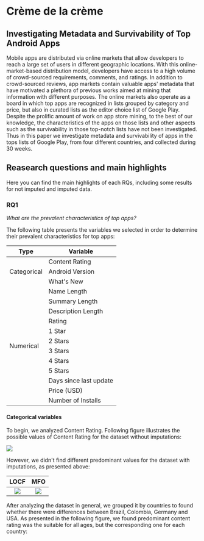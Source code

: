 # Crème de la crème
## Investigating Metadata and Survivability of Top Android Apps 

Mobile apps are distributed via online markets that allow developers to reach a large set of users in different geographic locations. With this online-market-based distribution model, developers have access to a high volume  of crowd-sourced requirements, comments, and ratings. In addition to crowd-sourced reviews, app markets contain valuable apps' metadata that have motivated a plethora of previous works  aimed at mining that information with different purposes. The online markets also operate as a board in which top apps are recognized in lists grouped by category and price, but also in curated lists as the editor choice list of Google Play. Despite the prolific amount of work on app store mining, to the best of our knowledge, the characteristics of the apps on those lists and other aspects such as the survivability in those top-notch lists have not been investigated. Thus in this paper we investigate metadata and survivability of apps in the tops lists of Google Play, from four different countries, and collected during 30 weeks. 


## Reasearch questions and main highlights 
Here you can find the main highlights of each RQs, including some results for not imputed and imputed data.

### RQ1  
_What are the prevalent characteristics of top apps?_

The following table presents the variables we selected in order to determine their prevalent characteristics for top apps:   
  <table>
  <thead>
    <th>Type</th>
    <th>Variable</th>
  </thead>
  <tbody>
    <tr><td rowspan="3">Categorical</td><td>Content Rating</td></tr>
    <tr><td>Android Version</td></tr>
    <tr><td>What's New</td></tr>
    <tr><td rowspan="12">Numerical</td><td>Name Length</td></tr>
    <tr><td>Summary Length</td></tr>
    <tr><td>Description Length</td></tr>
    <tr><td>Rating</td></tr>
    <tr><td>1 Star</td></tr>
    <tr><td>2 Stars</td></tr>
    <tr><td>3 Stars</td></tr>
    <tr><td>4 Stars</td></tr>
    <tr><td>5 Stars</td></tr>
    <tr><td>Days since last update</td></tr>
    <tr><td>Price (USD)</td></tr>
    <td>Number of Installs</td></tr>
  </tbody>
</table>

#### Categorical variables

To begin, we analyzed Content Rating. Following figure illustrates the possible values of Content Rating for the dataset without imputations:

![](/images/content_rating.png)  

However, we didn't find different predominant values for the dataset with imputations, as presented above:

 LOCF  | MFO 
:-------------------------:|:-------------------------:
![](/images/content_rating_locf.png) |![](/images/content_rating_mfo.png)

After analyzing the dataset in general, we grouped it by countries to found whether there were differences between Brazil, Colombia, Germany and USA. As presented in the following figure, we found predominant content rating was the suitable for all ages, but the corresponding one for each country:

<script src="https://cdn.plot.ly/plotly-latest.min.js"></script>
<div id="dd797a7f-4647-44d8-bf1d-60544ffbb04a" class="plotly-graph-div" style="height:100%; width:100%;"></div>
<script type="text/javascript">
  window.PLOTLYENV=window.PLOTLYENV || {};
  if (document.getElementById("dd797a7f-4647-44d8-bf1d-60544ffbb04a")) {
  Plotly.newPlot(
  'dd797a7f-4647-44d8-bf1d-60544ffbb04a',
  [{"name": "br", "orientation": "h", "type": "bar", "x": [133118, 7079, 6333, 1516, 513, 126, 51], "y": ["All ages", "Rated 14+", "Rated 12+", "Rated 10+", "Rated 16+", "Rated 18+", "Unrated"]}, {"name": "co", "orientation": "h", "type": "bar", "x": [160332, 12807, 6672, 3018, 64, 34], "y": ["Everyone", "Teen", "Mature 17+", "Everyone 10+", "Unrated", "Adults only 18+"]}, {"name": "de", "orientation": "h", "type": "bar", "x": [146774, 8371, 5042, 3918, 1936, 51], "y": ["USK: All ages", "USK: Ages 12+", "USK: Ages 18+", "USK: Ages 6+", "USK: Ages 16+", "Unrated"]}, {"name": "us", "orientation": "h", "type": "bar", "x": [149275, 14338, 6508, 3007, 88, 70], "y": ["Everyone", "Teen", "Mature 17+", "Everyone 10+", "Adults only 18+", "Unrated"]}],
                        {"template": {"data": {"bar": [{"error_x": {"color": "#2a3f5f"}, "error_y": {"color": "#2a3f5f"}, "marker": {"line": {"color": "#E5ECF6", "width": 0.5}}, "type": "bar"}], "barpolar": [{"marker": {"line": {"color": "#E5ECF6", "width": 0.5}}, "type": "barpolar"}], "carpet": [{"aaxis": {"endlinecolor": "#2a3f5f", "gridcolor": "white", "linecolor": "white", "minorgridcolor": "white", "startlinecolor": "#2a3f5f"}, "baxis": {"endlinecolor": "#2a3f5f", "gridcolor": "white", "linecolor": "white", "minorgridcolor": "white", "startlinecolor": "#2a3f5f"}, "type": "carpet"}], "choropleth": [{"colorbar": {"outlinewidth": 0, "ticks": ""}, "type": "choropleth"}], "contour": [{"colorbar": {"outlinewidth": 0, "ticks": ""}, "colorscale": [[0.0, "#0d0887"], [0.1111111111111111, "#46039f"], [0.2222222222222222, "#7201a8"], [0.3333333333333333, "#9c179e"], [0.4444444444444444, "#bd3786"], [0.5555555555555556, "#d8576b"], [0.6666666666666666, "#ed7953"], [0.7777777777777778, "#fb9f3a"], [0.8888888888888888, "#fdca26"], [1.0, "#f0f921"]], "type": "contour"}], "contourcarpet": [{"colorbar": {"outlinewidth": 0, "ticks": ""}, "type": "contourcarpet"}], "heatmap": [{"colorbar": {"outlinewidth": 0, "ticks": ""}, "colorscale": [[0.0, "#0d0887"], [0.1111111111111111, "#46039f"], [0.2222222222222222, "#7201a8"], [0.3333333333333333, "#9c179e"], [0.4444444444444444, "#bd3786"], [0.5555555555555556, "#d8576b"], [0.6666666666666666, "#ed7953"], [0.7777777777777778, "#fb9f3a"], [0.8888888888888888, "#fdca26"], [1.0, "#f0f921"]], "type": "heatmap"}], "heatmapgl": [{"colorbar": {"outlinewidth": 0, "ticks": ""}, "colorscale": [[0.0, "#0d0887"], [0.1111111111111111, "#46039f"], [0.2222222222222222, "#7201a8"], [0.3333333333333333, "#9c179e"], [0.4444444444444444, "#bd3786"], [0.5555555555555556, "#d8576b"], [0.6666666666666666, "#ed7953"], [0.7777777777777778, "#fb9f3a"], [0.8888888888888888, "#fdca26"], [1.0, "#f0f921"]], "type": "heatmapgl"}], "histogram": [{"marker": {"colorbar": {"outlinewidth": 0, "ticks": ""}}, "type": "histogram"}], "histogram2d": [{"colorbar": {"outlinewidth": 0, "ticks": ""}, "colorscale": [[0.0, "#0d0887"], [0.1111111111111111, "#46039f"], [0.2222222222222222, "#7201a8"], [0.3333333333333333, "#9c179e"], [0.4444444444444444, "#bd3786"], [0.5555555555555556, "#d8576b"], [0.6666666666666666, "#ed7953"], [0.7777777777777778, "#fb9f3a"], [0.8888888888888888, "#fdca26"], [1.0, "#f0f921"]], "type": "histogram2d"}], "histogram2dcontour": [{"colorbar": {"outlinewidth": 0, "ticks": ""}, "colorscale": [[0.0, "#0d0887"], [0.1111111111111111, "#46039f"], [0.2222222222222222, "#7201a8"], [0.3333333333333333, "#9c179e"], [0.4444444444444444, "#bd3786"], [0.5555555555555556, "#d8576b"], [0.6666666666666666, "#ed7953"], [0.7777777777777778, "#fb9f3a"], [0.8888888888888888, "#fdca26"], [1.0, "#f0f921"]], "type": "histogram2dcontour"}], "mesh3d": [{"colorbar": {"outlinewidth": 0, "ticks": ""}, "type": "mesh3d"}], "parcoords": [{"line": {"colorbar": {"outlinewidth": 0, "ticks": ""}}, "type": "parcoords"}], "pie": [{"automargin": true, "type": "pie"}], "scatter": [{"marker": {"colorbar": {"outlinewidth": 0, "ticks": ""}}, "type": "scatter"}], "scatter3d": [{"line": {"colorbar": {"outlinewidth": 0, "ticks": ""}}, "marker": {"colorbar": {"outlinewidth": 0, "ticks": ""}}, "type": "scatter3d"}], "scattercarpet": [{"marker": {"colorbar": {"outlinewidth": 0, "ticks": ""}}, "type": "scattercarpet"}], "scattergeo": [{"marker": {"colorbar": {"outlinewidth": 0, "ticks": ""}}, "type": "scattergeo"}], "scattergl": [{"marker": {"colorbar": {"outlinewidth": 0, "ticks": ""}}, "type": "scattergl"}], "scattermapbox": [{"marker": {"colorbar": {"outlinewidth": 0, "ticks": ""}}, "type": "scattermapbox"}], "scatterpolar": [{"marker": {"colorbar": {"outlinewidth": 0, "ticks": ""}}, "type": "scatterpolar"}], "scatterpolargl": [{"marker": {"colorbar": {"outlinewidth": 0, "ticks": ""}}, "type": "scatterpolargl"}], "scatterternary": [{"marker": {"colorbar": {"outlinewidth": 0, "ticks": ""}}, "type": "scatterternary"}], "surface": [{"colorbar": {"outlinewidth": 0, "ticks": ""}, "colorscale": [[0.0, "#0d0887"], [0.1111111111111111, "#46039f"], [0.2222222222222222, "#7201a8"], [0.3333333333333333, "#9c179e"], [0.4444444444444444, "#bd3786"], [0.5555555555555556, "#d8576b"], [0.6666666666666666, "#ed7953"], [0.7777777777777778, "#fb9f3a"], [0.8888888888888888, "#fdca26"], [1.0, "#f0f921"]], "type": "surface"}], "table": [{"cells": {"fill": {"color": "#EBF0F8"}, "line": {"color": "white"}}, "header": {"fill": {"color": "#C8D4E3"}, "line": {"color": "white"}}, "type": "table"}]}, "layout": {"annotationdefaults": {"arrowcolor": "#2a3f5f", "arrowhead": 0, "arrowwidth": 1}, "coloraxis": {"colorbar": {"outlinewidth": 0, "ticks": ""}}, "colorscale": {"diverging": [[0, "#8e0152"], [0.1, "#c51b7d"], [0.2, "#de77ae"], [0.3, "#f1b6da"], [0.4, "#fde0ef"], [0.5, "#f7f7f7"], [0.6, "#e6f5d0"], [0.7, "#b8e186"], [0.8, "#7fbc41"], [0.9, "#4d9221"], [1, "#276419"]], "sequential": [[0.0, "#0d0887"], [0.1111111111111111, "#46039f"], [0.2222222222222222, "#7201a8"], [0.3333333333333333, "#9c179e"], [0.4444444444444444, "#bd3786"], [0.5555555555555556, "#d8576b"], [0.6666666666666666, "#ed7953"], [0.7777777777777778, "#fb9f3a"], [0.8888888888888888, "#fdca26"], [1.0, "#f0f921"]], "sequentialminus": [[0.0, "#0d0887"], [0.1111111111111111, "#46039f"], [0.2222222222222222, "#7201a8"], [0.3333333333333333, "#9c179e"], [0.4444444444444444, "#bd3786"], [0.5555555555555556, "#d8576b"], [0.6666666666666666, "#ed7953"], [0.7777777777777778, "#fb9f3a"], [0.8888888888888888, "#fdca26"], [1.0, "#f0f921"]]}, "colorway": ["#636efa", "#EF553B", "#00cc96", "#ab63fa", "#FFA15A", "#19d3f3", "#FF6692", "#B6E880", "#FF97FF", "#FECB52"], "font": {"color": "#2a3f5f"}, "geo": {"bgcolor": "white", "lakecolor": "white", "landcolor": "#E5ECF6", "showlakes": true, "showland": true, "subunitcolor": "white"}, "hoverlabel": {"align": "left"}, "hovermode": "closest", "mapbox": {"style": "light"}, "paper_bgcolor": "white", "plot_bgcolor": "#E5ECF6", "polar": {"angularaxis": {"gridcolor": "white", "linecolor": "white", "ticks": ""}, "bgcolor": "#E5ECF6", "radialaxis": {"gridcolor": "white", "linecolor": "white", "ticks": ""}}, "scene": {"xaxis": {"backgroundcolor": "#E5ECF6", "gridcolor": "white", "gridwidth": 2, "linecolor": "white", "showbackground": true, "ticks": "", "zerolinecolor": "white"}, "yaxis": {"backgroundcolor": "#E5ECF6", "gridcolor": "white", "gridwidth": 2, "linecolor": "white", "showbackground": true, "ticks": "", "zerolinecolor": "white"}, "zaxis": {"backgroundcolor": "#E5ECF6", "gridcolor": "white", "gridwidth": 2, "linecolor": "white", "showbackground": true, "ticks": "", "zerolinecolor": "white"}}, "shapedefaults": {"line": {"color": "#2a3f5f"}}, "ternary": {"aaxis": {"gridcolor": "white", "linecolor": "white", "ticks": ""}, "baxis": {"gridcolor": "white", "linecolor": "white", "ticks": ""}, "bgcolor": "#E5ECF6", "caxis": {"gridcolor": "white", "linecolor": "white", "ticks": ""}}, "title": {"x": 0.05}, "xaxis": {"automargin": true, "gridcolor": "white", "linecolor": "white", "ticks": "", "title": {"standoff": 15}, "zerolinecolor": "white", "zerolinewidth": 2}, "yaxis": {"automargin": true, "gridcolor": "white", "linecolor": "white", "ticks": "", "title": {"standoff": 15}, "zerolinecolor": "white", "zerolinewidth": 2}}}, "title": {"text": "Content Rating"}, "updatemenus": [{"buttons": [{"args": [{"visible": [true, true, true, true]}], "label": "All", "method": "update"}, {"args": [{"visible": [true, false, false, false]}], "label": "br", "method": "update"}, {"args": [{"visible": [false, true, false, false]}], "label": "co", "method": "update"}, {"args": [{"visible": [false, false, true, false]}], "label": "de", "method": "update"}, {"args": [{"visible": [false, false, false, true]}], "label": "us", "method": "update"}], "direction": "down", "pad": {"r": 10, "t": 10}, "showactive": true, "x": 0.1, "xanchor": "left", "y": 1.1, "yanchor": "top"}]},
                        {"responsive": true}
                    )
                };                
</script>

Content Rating, grouped by country, possible values for dataset with MFO imputation can be found here: [Content Rating MFO](https://htmlpreview.github.io/?https://github.com/cremedelacremetop/cremedelacreme/blob/gh-pages/htmls/MFO_content_rating_country.html)

Content Rating, grouped by country, possible values for dataset with LOCF imputation can be found here: [Content Rating LOCF](https://htmlpreview.github.io/?https://github.com/cremedelacremetop/cremedelacreme/blob/gh-pages/htmls/LOCF_content_rating_country.html)

Similarly, when analyzing by tops, we analyzed if Top free, Top selling and the Editor choice had differences:

<script src="https://cdn.plot.ly/plotly-latest.min.js"></script>
<div id="51b537f9-a62a-4aa3-9494-c23348ac90b1" class="plotly-graph-div" style="height:100%; width:100%;"></div>
<script type="text/javascript">
           window.PLOTLYENV=window.PLOTLYENV || {};
           if (document.getElementById("51b537f9-a62a-4aa3-9494-c23348ac90b1")) {
           Plotly.newPlot(
           '51b537f9-a62a-4aa3-9494-c23348ac90b1',
           [{"name": "editorChoice", "orientation": "h", "type": "bar", "x": [2153, 1099, 1047, 328, 152, 118, 90, 58, 29, 26], "y": ["Everyone", "All ages", "USK: All ages", "Teen", "USK: Ages 12+", "Rated 12+", "USK: Ages 16+", "Rated 14+", "Rated 16+", "Everyone 10+"]}, {"name": "topFree", "orientation": "h", "type": "bar", "x": [164394, 84768, 83459, 19080, 10067, 6370, 6056, 5180, 4312, 3644, 3009, 1536, 925, 341, 127, 116, 40], "y": ["Everyone", "All ages", "USK: All ages", "Teen", "Mature 17+", "USK: Ages 12+", "Rated 14+", "Rated 12+", "USK: Ages 18+", "Everyone 10+", "USK: Ages 6+", "USK: Ages 16+", "Rated 10+", "Rated 16+", "Unrated", "Adults only 18+", "Rated 18+"]}, {"name": "topSelling", "orientation": "h", "type": "bar", "x": [143060, 62268, 47251, 7737, 3113, 2355, 1849, 1035, 965, 909, 730, 591, 310, 143, 109, 86, 6], "y": ["Everyone", "USK: All ages", "All ages", "Teen", "Mature 17+", "Everyone 10+", "USK: Ages 12+", "Rated 12+", "Rated 14+", "USK: Ages 6+", "USK: Ages 18+", "Rated 10+", "USK: Ages 16+", "Rated 16+", "Unrated", "Rated 18+", "Adults only 18+"]}],
                        {"template": {"data": {"bar": [{"error_x": {"color": "#2a3f5f"}, "error_y": {"color": "#2a3f5f"}, "marker": {"line": {"color": "#E5ECF6", "width": 0.5}}, "type": "bar"}], "barpolar": [{"marker": {"line": {"color": "#E5ECF6", "width": 0.5}}, "type": "barpolar"}], "carpet": [{"aaxis": {"endlinecolor": "#2a3f5f", "gridcolor": "white", "linecolor": "white", "minorgridcolor": "white", "startlinecolor": "#2a3f5f"}, "baxis": {"endlinecolor": "#2a3f5f", "gridcolor": "white", "linecolor": "white", "minorgridcolor": "white", "startlinecolor": "#2a3f5f"}, "type": "carpet"}], "choropleth": [{"colorbar": {"outlinewidth": 0, "ticks": ""}, "type": "choropleth"}], "contour": [{"colorbar": {"outlinewidth": 0, "ticks": ""}, "colorscale": [[0.0, "#0d0887"], [0.1111111111111111, "#46039f"], [0.2222222222222222, "#7201a8"], [0.3333333333333333, "#9c179e"], [0.4444444444444444, "#bd3786"], [0.5555555555555556, "#d8576b"], [0.6666666666666666, "#ed7953"], [0.7777777777777778, "#fb9f3a"], [0.8888888888888888, "#fdca26"], [1.0, "#f0f921"]], "type": "contour"}], "contourcarpet": [{"colorbar": {"outlinewidth": 0, "ticks": ""}, "type": "contourcarpet"}], "heatmap": [{"colorbar": {"outlinewidth": 0, "ticks": ""}, "colorscale": [[0.0, "#0d0887"], [0.1111111111111111, "#46039f"], [0.2222222222222222, "#7201a8"], [0.3333333333333333, "#9c179e"], [0.4444444444444444, "#bd3786"], [0.5555555555555556, "#d8576b"], [0.6666666666666666, "#ed7953"], [0.7777777777777778, "#fb9f3a"], [0.8888888888888888, "#fdca26"], [1.0, "#f0f921"]], "type": "heatmap"}], "heatmapgl": [{"colorbar": {"outlinewidth": 0, "ticks": ""}, "colorscale": [[0.0, "#0d0887"], [0.1111111111111111, "#46039f"], [0.2222222222222222, "#7201a8"], [0.3333333333333333, "#9c179e"], [0.4444444444444444, "#bd3786"], [0.5555555555555556, "#d8576b"], [0.6666666666666666, "#ed7953"], [0.7777777777777778, "#fb9f3a"], [0.8888888888888888, "#fdca26"], [1.0, "#f0f921"]], "type": "heatmapgl"}], "histogram": [{"marker": {"colorbar": {"outlinewidth": 0, "ticks": ""}}, "type": "histogram"}], "histogram2d": [{"colorbar": {"outlinewidth": 0, "ticks": ""}, "colorscale": [[0.0, "#0d0887"], [0.1111111111111111, "#46039f"], [0.2222222222222222, "#7201a8"], [0.3333333333333333, "#9c179e"], [0.4444444444444444, "#bd3786"], [0.5555555555555556, "#d8576b"], [0.6666666666666666, "#ed7953"], [0.7777777777777778, "#fb9f3a"], [0.8888888888888888, "#fdca26"], [1.0, "#f0f921"]], "type": "histogram2d"}], "histogram2dcontour": [{"colorbar": {"outlinewidth": 0, "ticks": ""}, "colorscale": [[0.0, "#0d0887"], [0.1111111111111111, "#46039f"], [0.2222222222222222, "#7201a8"], [0.3333333333333333, "#9c179e"], [0.4444444444444444, "#bd3786"], [0.5555555555555556, "#d8576b"], [0.6666666666666666, "#ed7953"], [0.7777777777777778, "#fb9f3a"], [0.8888888888888888, "#fdca26"], [1.0, "#f0f921"]], "type": "histogram2dcontour"}], "mesh3d": [{"colorbar": {"outlinewidth": 0, "ticks": ""}, "type": "mesh3d"}], "parcoords": [{"line": {"colorbar": {"outlinewidth": 0, "ticks": ""}}, "type": "parcoords"}], "pie": [{"automargin": true, "type": "pie"}], "scatter": [{"marker": {"colorbar": {"outlinewidth": 0, "ticks": ""}}, "type": "scatter"}], "scatter3d": [{"line": {"colorbar": {"outlinewidth": 0, "ticks": ""}}, "marker": {"colorbar": {"outlinewidth": 0, "ticks": ""}}, "type": "scatter3d"}], "scattercarpet": [{"marker": {"colorbar": {"outlinewidth": 0, "ticks": ""}}, "type": "scattercarpet"}], "scattergeo": [{"marker": {"colorbar": {"outlinewidth": 0, "ticks": ""}}, "type": "scattergeo"}], "scattergl": [{"marker": {"colorbar": {"outlinewidth": 0, "ticks": ""}}, "type": "scattergl"}], "scattermapbox": [{"marker": {"colorbar": {"outlinewidth": 0, "ticks": ""}}, "type": "scattermapbox"}], "scatterpolar": [{"marker": {"colorbar": {"outlinewidth": 0, "ticks": ""}}, "type": "scatterpolar"}], "scatterpolargl": [{"marker": {"colorbar": {"outlinewidth": 0, "ticks": ""}}, "type": "scatterpolargl"}], "scatterternary": [{"marker": {"colorbar": {"outlinewidth": 0, "ticks": ""}}, "type": "scatterternary"}], "surface": [{"colorbar": {"outlinewidth": 0, "ticks": ""}, "colorscale": [[0.0, "#0d0887"], [0.1111111111111111, "#46039f"], [0.2222222222222222, "#7201a8"], [0.3333333333333333, "#9c179e"], [0.4444444444444444, "#bd3786"], [0.5555555555555556, "#d8576b"], [0.6666666666666666, "#ed7953"], [0.7777777777777778, "#fb9f3a"], [0.8888888888888888, "#fdca26"], [1.0, "#f0f921"]], "type": "surface"}], "table": [{"cells": {"fill": {"color": "#EBF0F8"}, "line": {"color": "white"}}, "header": {"fill": {"color": "#C8D4E3"}, "line": {"color": "white"}}, "type": "table"}]}, "layout": {"annotationdefaults": {"arrowcolor": "#2a3f5f", "arrowhead": 0, "arrowwidth": 1}, "coloraxis": {"colorbar": {"outlinewidth": 0, "ticks": ""}}, "colorscale": {"diverging": [[0, "#8e0152"], [0.1, "#c51b7d"], [0.2, "#de77ae"], [0.3, "#f1b6da"], [0.4, "#fde0ef"], [0.5, "#f7f7f7"], [0.6, "#e6f5d0"], [0.7, "#b8e186"], [0.8, "#7fbc41"], [0.9, "#4d9221"], [1, "#276419"]], "sequential": [[0.0, "#0d0887"], [0.1111111111111111, "#46039f"], [0.2222222222222222, "#7201a8"], [0.3333333333333333, "#9c179e"], [0.4444444444444444, "#bd3786"], [0.5555555555555556, "#d8576b"], [0.6666666666666666, "#ed7953"], [0.7777777777777778, "#fb9f3a"], [0.8888888888888888, "#fdca26"], [1.0, "#f0f921"]], "sequentialminus": [[0.0, "#0d0887"], [0.1111111111111111, "#46039f"], [0.2222222222222222, "#7201a8"], [0.3333333333333333, "#9c179e"], [0.4444444444444444, "#bd3786"], [0.5555555555555556, "#d8576b"], [0.6666666666666666, "#ed7953"], [0.7777777777777778, "#fb9f3a"], [0.8888888888888888, "#fdca26"], [1.0, "#f0f921"]]}, "colorway": ["#636efa", "#EF553B", "#00cc96", "#ab63fa", "#FFA15A", "#19d3f3", "#FF6692", "#B6E880", "#FF97FF", "#FECB52"], "font": {"color": "#2a3f5f"}, "geo": {"bgcolor": "white", "lakecolor": "white", "landcolor": "#E5ECF6", "showlakes": true, "showland": true, "subunitcolor": "white"}, "hoverlabel": {"align": "left"}, "hovermode": "closest", "mapbox": {"style": "light"}, "paper_bgcolor": "white", "plot_bgcolor": "#E5ECF6", "polar": {"angularaxis": {"gridcolor": "white", "linecolor": "white", "ticks": ""}, "bgcolor": "#E5ECF6", "radialaxis": {"gridcolor": "white", "linecolor": "white", "ticks": ""}}, "scene": {"xaxis": {"backgroundcolor": "#E5ECF6", "gridcolor": "white", "gridwidth": 2, "linecolor": "white", "showbackground": true, "ticks": "", "zerolinecolor": "white"}, "yaxis": {"backgroundcolor": "#E5ECF6", "gridcolor": "white", "gridwidth": 2, "linecolor": "white", "showbackground": true, "ticks": "", "zerolinecolor": "white"}, "zaxis": {"backgroundcolor": "#E5ECF6", "gridcolor": "white", "gridwidth": 2, "linecolor": "white", "showbackground": true, "ticks": "", "zerolinecolor": "white"}}, "shapedefaults": {"line": {"color": "#2a3f5f"}}, "ternary": {"aaxis": {"gridcolor": "white", "linecolor": "white", "ticks": ""}, "baxis": {"gridcolor": "white", "linecolor": "white", "ticks": ""}, "bgcolor": "#E5ECF6", "caxis": {"gridcolor": "white", "linecolor": "white", "ticks": ""}}, "title": {"x": 0.05}, "xaxis": {"automargin": true, "gridcolor": "white", "linecolor": "white", "ticks": "", "title": {"standoff": 15}, "zerolinecolor": "white", "zerolinewidth": 2}, "yaxis": {"automargin": true, "gridcolor": "white", "linecolor": "white", "ticks": "", "title": {"standoff": 15}, "zerolinecolor": "white", "zerolinewidth": 2}}}, "title": {"text": "Content Rating"}, "updatemenus": [{"buttons": [{"args": [{"visible": [true, true, true]}], "label": "All", "method": "update"}, {"args": [{"visible": [true, false, false]}], "label": "editorChoice", "method": "update"}, {"args": [{"visible": [false, true, false]}], "label": "topFree", "method": "update"}, {"args": [{"visible": [false, false, true]}], "label": "topSelling", "method": "update"}], "direction": "down", "pad": {"r": 10, "t": 10}, "showactive": true, "x": 0.1, "xanchor": "left", "y": 1.1, "yanchor": "top"}]},
                        {"responsive": true}
                    )
                };                
</script>


Content Rating, grouped by top, possible values for dataset with MFO imputation can be found here: [Content Rating MFO](https://htmlpreview.github.io/?https://github.com/cremedelacremetop/cremedelacreme/blob/gh-pages/htmls/MFO_content_rating_top.html)

Content Rating, grouped by top, possible values for dataset with LOCF imputation can be found here: [Content Rating LOCF](https://htmlpreview.github.io/?https://github.com/cremedelacremetop/cremedelacreme/blob/gh-pages/htmls/LOCF_content_rating_top.html)

In conclusion, no matter if we are analyzing Top Free, Top selling of Editor choice, the predominant content rating is _Everyone_.

Finally, we grouped by country and top, as depicted in the following figure:

<script src="https://cdn.plot.ly/plotly-latest.min.js"></script>
<div id="33e79995-a3f0-4756-8d03-2cbcf2ad3c4e" class="plotly-graph-div" style="height:100%; width:100%;"></div>
<script type="text/javascript">
  window.PLOTLYENV=window.PLOTLYENV || {};
  if (document.getElementById("33e79995-a3f0-4756-8d03-2cbcf2ad3c4e")) {
  Plotly.newPlot(
  '33e79995-a3f0-4756-8d03-2cbcf2ad3c4e',
  [{"name": "('editorChoice', 'br')", "orientation": "h", "type": "bar", "x": [1099, 118, 58, 29], "y": ["All ages", "Rated 12+", "Rated 14+", "Rated 16+"]}, {"name": "('editorChoice', 'co')", "orientation": "h", "type": "bar", "x": [976, 164, 13], "y": ["Everyone", "Teen", "Everyone 10+"]}, {"name": "('editorChoice', 'de')", "orientation": "h", "type": "bar", "x": [1047, 152, 90], "y": ["USK: All ages", "USK: Ages 12+", "USK: Ages 16+"]}, {"name": "('editorChoice', 'us')", "orientation": "h", "type": "bar", "x": [1177, 164, 13], "y": ["Everyone", "Teen", "Everyone 10+"]}, {"name": "('topFree', 'br')", "orientation": "h", "type": "bar", "x": [84768, 6056, 5180, 925, 341, 40, 32], "y": ["All ages", "Rated 14+", "Rated 12+", "Rated 10+", "Rated 16+", "Rated 18+", "Unrated"]}, {"name": "('topFree', 'co')", "orientation": "h", "type": "bar", "x": [83071, 8570, 5031, 1811, 29, 28], "y": ["Everyone", "Teen", "Mature 17+", "Everyone 10+", "Adults only 18+", "Unrated"]}, {"name": "('topFree', 'de')", "orientation": "h", "type": "bar", "x": [83459, 6370, 4312, 3009, 1536, 34], "y": ["USK: All ages", "USK: Ages 12+", "USK: Ages 18+", "USK: Ages 6+", "USK: Ages 16+", "Unrated"]}, {"name": "('topFree', 'us')", "orientation": "h", "type": "bar", "x": [81323, 10510, 5036, 1833, 87, 33], "y": ["Everyone", "Teen", "Mature 17+", "Everyone 10+", "Adults only 18+", "Unrated"]}, {"name": "('topSelling', 'br')", "orientation": "h", "type": "bar", "x": [47251, 1035, 965, 591, 143, 86, 19], "y": ["All ages", "Rated 12+", "Rated 14+", "Rated 10+", "Rated 16+", "Rated 18+", "Unrated"]}, {"name": "('topSelling', 'co')", "orientation": "h", "type": "bar", "x": [76285, 4073, 1641, 1194, 36, 5], "y": ["Everyone", "Teen", "Mature 17+", "Everyone 10+", "Unrated", "Adults only 18+"]}, {"name": "('topSelling', 'de')", "orientation": "h", "type": "bar", "x": [62268, 1849, 909, 730, 310, 17], "y": ["USK: All ages", "USK: Ages 12+", "USK: Ages 6+", "USK: Ages 18+", "USK: Ages 16+", "Unrated"]}, {"name": "('topSelling', 'us')", "orientation": "h", "type": "bar", "x": [66775, 3664, 1472, 1161, 37, 1], "y": ["Everyone", "Teen", "Mature 17+", "Everyone 10+", "Unrated", "Adults only 18+"]}],
                        {"template": {"data": {"bar": [{"error_x": {"color": "#2a3f5f"}, "error_y": {"color": "#2a3f5f"}, "marker": {"line": {"color": "#E5ECF6", "width": 0.5}}, "type": "bar"}], "barpolar": [{"marker": {"line": {"color": "#E5ECF6", "width": 0.5}}, "type": "barpolar"}], "carpet": [{"aaxis": {"endlinecolor": "#2a3f5f", "gridcolor": "white", "linecolor": "white", "minorgridcolor": "white", "startlinecolor": "#2a3f5f"}, "baxis": {"endlinecolor": "#2a3f5f", "gridcolor": "white", "linecolor": "white", "minorgridcolor": "white", "startlinecolor": "#2a3f5f"}, "type": "carpet"}], "choropleth": [{"colorbar": {"outlinewidth": 0, "ticks": ""}, "type": "choropleth"}], "contour": [{"colorbar": {"outlinewidth": 0, "ticks": ""}, "colorscale": [[0.0, "#0d0887"], [0.1111111111111111, "#46039f"], [0.2222222222222222, "#7201a8"], [0.3333333333333333, "#9c179e"], [0.4444444444444444, "#bd3786"], [0.5555555555555556, "#d8576b"], [0.6666666666666666, "#ed7953"], [0.7777777777777778, "#fb9f3a"], [0.8888888888888888, "#fdca26"], [1.0, "#f0f921"]], "type": "contour"}], "contourcarpet": [{"colorbar": {"outlinewidth": 0, "ticks": ""}, "type": "contourcarpet"}], "heatmap": [{"colorbar": {"outlinewidth": 0, "ticks": ""}, "colorscale": [[0.0, "#0d0887"], [0.1111111111111111, "#46039f"], [0.2222222222222222, "#7201a8"], [0.3333333333333333, "#9c179e"], [0.4444444444444444, "#bd3786"], [0.5555555555555556, "#d8576b"], [0.6666666666666666, "#ed7953"], [0.7777777777777778, "#fb9f3a"], [0.8888888888888888, "#fdca26"], [1.0, "#f0f921"]], "type": "heatmap"}], "heatmapgl": [{"colorbar": {"outlinewidth": 0, "ticks": ""}, "colorscale": [[0.0, "#0d0887"], [0.1111111111111111, "#46039f"], [0.2222222222222222, "#7201a8"], [0.3333333333333333, "#9c179e"], [0.4444444444444444, "#bd3786"], [0.5555555555555556, "#d8576b"], [0.6666666666666666, "#ed7953"], [0.7777777777777778, "#fb9f3a"], [0.8888888888888888, "#fdca26"], [1.0, "#f0f921"]], "type": "heatmapgl"}], "histogram": [{"marker": {"colorbar": {"outlinewidth": 0, "ticks": ""}}, "type": "histogram"}], "histogram2d": [{"colorbar": {"outlinewidth": 0, "ticks": ""}, "colorscale": [[0.0, "#0d0887"], [0.1111111111111111, "#46039f"], [0.2222222222222222, "#7201a8"], [0.3333333333333333, "#9c179e"], [0.4444444444444444, "#bd3786"], [0.5555555555555556, "#d8576b"], [0.6666666666666666, "#ed7953"], [0.7777777777777778, "#fb9f3a"], [0.8888888888888888, "#fdca26"], [1.0, "#f0f921"]], "type": "histogram2d"}], "histogram2dcontour": [{"colorbar": {"outlinewidth": 0, "ticks": ""}, "colorscale": [[0.0, "#0d0887"], [0.1111111111111111, "#46039f"], [0.2222222222222222, "#7201a8"], [0.3333333333333333, "#9c179e"], [0.4444444444444444, "#bd3786"], [0.5555555555555556, "#d8576b"], [0.6666666666666666, "#ed7953"], [0.7777777777777778, "#fb9f3a"], [0.8888888888888888, "#fdca26"], [1.0, "#f0f921"]], "type": "histogram2dcontour"}], "mesh3d": [{"colorbar": {"outlinewidth": 0, "ticks": ""}, "type": "mesh3d"}], "parcoords": [{"line": {"colorbar": {"outlinewidth": 0, "ticks": ""}}, "type": "parcoords"}], "pie": [{"automargin": true, "type": "pie"}], "scatter": [{"marker": {"colorbar": {"outlinewidth": 0, "ticks": ""}}, "type": "scatter"}], "scatter3d": [{"line": {"colorbar": {"outlinewidth": 0, "ticks": ""}}, "marker": {"colorbar": {"outlinewidth": 0, "ticks": ""}}, "type": "scatter3d"}], "scattercarpet": [{"marker": {"colorbar": {"outlinewidth": 0, "ticks": ""}}, "type": "scattercarpet"}], "scattergeo": [{"marker": {"colorbar": {"outlinewidth": 0, "ticks": ""}}, "type": "scattergeo"}], "scattergl": [{"marker": {"colorbar": {"outlinewidth": 0, "ticks": ""}}, "type": "scattergl"}], "scattermapbox": [{"marker": {"colorbar": {"outlinewidth": 0, "ticks": ""}}, "type": "scattermapbox"}], "scatterpolar": [{"marker": {"colorbar": {"outlinewidth": 0, "ticks": ""}}, "type": "scatterpolar"}], "scatterpolargl": [{"marker": {"colorbar": {"outlinewidth": 0, "ticks": ""}}, "type": "scatterpolargl"}], "scatterternary": [{"marker": {"colorbar": {"outlinewidth": 0, "ticks": ""}}, "type": "scatterternary"}], "surface": [{"colorbar": {"outlinewidth": 0, "ticks": ""}, "colorscale": [[0.0, "#0d0887"], [0.1111111111111111, "#46039f"], [0.2222222222222222, "#7201a8"], [0.3333333333333333, "#9c179e"], [0.4444444444444444, "#bd3786"], [0.5555555555555556, "#d8576b"], [0.6666666666666666, "#ed7953"], [0.7777777777777778, "#fb9f3a"], [0.8888888888888888, "#fdca26"], [1.0, "#f0f921"]], "type": "surface"}], "table": [{"cells": {"fill": {"color": "#EBF0F8"}, "line": {"color": "white"}}, "header": {"fill": {"color": "#C8D4E3"}, "line": {"color": "white"}}, "type": "table"}]}, "layout": {"annotationdefaults": {"arrowcolor": "#2a3f5f", "arrowhead": 0, "arrowwidth": 1}, "coloraxis": {"colorbar": {"outlinewidth": 0, "ticks": ""}}, "colorscale": {"diverging": [[0, "#8e0152"], [0.1, "#c51b7d"], [0.2, "#de77ae"], [0.3, "#f1b6da"], [0.4, "#fde0ef"], [0.5, "#f7f7f7"], [0.6, "#e6f5d0"], [0.7, "#b8e186"], [0.8, "#7fbc41"], [0.9, "#4d9221"], [1, "#276419"]], "sequential": [[0.0, "#0d0887"], [0.1111111111111111, "#46039f"], [0.2222222222222222, "#7201a8"], [0.3333333333333333, "#9c179e"], [0.4444444444444444, "#bd3786"], [0.5555555555555556, "#d8576b"], [0.6666666666666666, "#ed7953"], [0.7777777777777778, "#fb9f3a"], [0.8888888888888888, "#fdca26"], [1.0, "#f0f921"]], "sequentialminus": [[0.0, "#0d0887"], [0.1111111111111111, "#46039f"], [0.2222222222222222, "#7201a8"], [0.3333333333333333, "#9c179e"], [0.4444444444444444, "#bd3786"], [0.5555555555555556, "#d8576b"], [0.6666666666666666, "#ed7953"], [0.7777777777777778, "#fb9f3a"], [0.8888888888888888, "#fdca26"], [1.0, "#f0f921"]]}, "colorway": ["#636efa", "#EF553B", "#00cc96", "#ab63fa", "#FFA15A", "#19d3f3", "#FF6692", "#B6E880", "#FF97FF", "#FECB52"], "font": {"color": "#2a3f5f"}, "geo": {"bgcolor": "white", "lakecolor": "white", "landcolor": "#E5ECF6", "showlakes": true, "showland": true, "subunitcolor": "white"}, "hoverlabel": {"align": "left"}, "hovermode": "closest", "mapbox": {"style": "light"}, "paper_bgcolor": "white", "plot_bgcolor": "#E5ECF6", "polar": {"angularaxis": {"gridcolor": "white", "linecolor": "white", "ticks": ""}, "bgcolor": "#E5ECF6", "radialaxis": {"gridcolor": "white", "linecolor": "white", "ticks": ""}}, "scene": {"xaxis": {"backgroundcolor": "#E5ECF6", "gridcolor": "white", "gridwidth": 2, "linecolor": "white", "showbackground": true, "ticks": "", "zerolinecolor": "white"}, "yaxis": {"backgroundcolor": "#E5ECF6", "gridcolor": "white", "gridwidth": 2, "linecolor": "white", "showbackground": true, "ticks": "", "zerolinecolor": "white"}, "zaxis": {"backgroundcolor": "#E5ECF6", "gridcolor": "white", "gridwidth": 2, "linecolor": "white", "showbackground": true, "ticks": "", "zerolinecolor": "white"}}, "shapedefaults": {"line": {"color": "#2a3f5f"}}, "ternary": {"aaxis": {"gridcolor": "white", "linecolor": "white", "ticks": ""}, "baxis": {"gridcolor": "white", "linecolor": "white", "ticks": ""}, "bgcolor": "#E5ECF6", "caxis": {"gridcolor": "white", "linecolor": "white", "ticks": ""}}, "title": {"x": 0.05}, "xaxis": {"automargin": true, "gridcolor": "white", "linecolor": "white", "ticks": "", "title": {"standoff": 15}, "zerolinecolor": "white", "zerolinewidth": 2}, "yaxis": {"automargin": true, "gridcolor": "white", "linecolor": "white", "ticks": "", "title": {"standoff": 15}, "zerolinecolor": "white", "zerolinewidth": 2}}}, "title": {"text": "Content Rating"}, "updatemenus": [{"buttons": [{"args": [{"visible": [true, true, true, true, true, true, true, true, true, true, true, true]}], "label": "All", "method": "update"}, {"args": [{"visible": [true, false, false, false, false, false, false, false, false, false, false, false]}], "label": "('editorChoice', 'br')", "method": "update"}, {"args": [{"visible": [false, true, false, false, false, false, false, false, false, false, false, false]}], "label": "('editorChoice', 'co')", "method": "update"}, {"args": [{"visible": [false, false, true, false, false, false, false, false, false, false, false, false]}], "label": "('editorChoice', 'de')", "method": "update"}, {"args": [{"visible": [false, false, false, true, false, false, false, false, false, false, false, false]}], "label": "('editorChoice', 'us')", "method": "update"}, {"args": [{"visible": [false, false, false, false, true, false, false, false, false, false, false, false]}], "label": "('topFree', 'br')", "method": "update"}, {"args": [{"visible": [false, false, false, false, false, true, false, false, false, false, false, false]}], "label": "('topFree', 'co')", "method": "update"}, {"args": [{"visible": [false, false, false, false, false, false, true, false, false, false, false, false]}], "label": "('topFree', 'de')", "method": "update"}, {"args": [{"visible": [false, false, false, false, false, false, false, true, false, false, false, false]}], "label": "('topFree', 'us')", "method": "update"}, {"args": [{"visible": [false, false, false, false, false, false, false, false, true, false, false, false]}], "label": "('topSelling', 'br')", "method": "update"}, {"args": [{"visible": [false, false, false, false, false, false, false, false, false, true, false, false]}], "label": "('topSelling', 'co')", "method": "update"}, {"args": [{"visible": [false, false, false, false, false, false, false, false, false, false, true, false]}], "label": "('topSelling', 'de')", "method": "update"}, {"args": [{"visible": [false, false, false, false, false, false, false, false, false, false, false, true]}], "label": "('topSelling', 'us')", "method": "update"}], "direction": "down", "pad": {"r": 10, "t": 10}, "showactive": true, "x": 0.1, "xanchor": "left", "y": 1.1, "yanchor": "top"}]},
                        {"responsive": true}
                    )
                };               
</script>

However, when grouping by country and top in the dataset with imputations, as presented here:

- Content Rating, grouped by country and top, possible values for dataset with MFO imputation can be found here: [Content Rating MFO](https://htmlpreview.github.io/?https://github.com/cremedelacremetop/cremedelacreme/blob/gh-pages/htmls/MFO_content_rating_group.html)

- Content Rating, grouped by country and top, possible values for dataset with LOCF imputation can be found here: [Content Rating LOCF](https://htmlpreview.github.io/?https://github.com/cremedelacremetop/cremedelacreme/blob/gh-pages/htmls/LOCF_content_rating_group.html)

Editor choice in Colombia dissapeared, because it had more than 4 missing weeks. Thus, even when the behavior is the same, predominant content rating is _Everyone_, the group for Colombia and Editor choice is missing, in consequence, we cannot conclude that _Everyone_ is the predominant for all groups.

**Main highlights:** for categorical and some numerical variables, there are no differences across countries. Despite this, regarding rating, amount of stars, number of installs and price, differences are relevant. Predominant characteristics of categorical variables remain the same even if we analyze at top-list or country level, with the exception of _Android version_ for Editor Choice. However, predominant variables of numeric variables change mostly across top lists, in particular when dealing with editor choice, despite this, they also change across countries but at a minor rate. Besides, we can conclude that numerical variables related to _length_ do not show relevant differences, but variables related to _rating_ and _amount of stars_ showed large differences in all the cases, no matter the level (top,-list country or top-list-and-country level). In addition, _price_, _number of installs_ and _days since last update_ vary when different combinations across tops and countries are made. Then, when grouping tops and countries, prevailing characteristics differ.

### RQ2  
_Do top apps' predominant characteristics change over time?_

**Main highlights:** after analyzing the data at different time intervals, we conclude that _content rating_, _Android version_, _name length_, _description length_ and _days since last update_ remain consistent among time. However,  _what's new_, _summary length_ and _price_ tend to evolve mostly at the final weeks of the analysis period. _Number of install_ stabilizes at the end and, lastly, _rating_ changes values constantly.

### RQ3  
_What are the top-list survivability patterns exhibited by the analyzed apps?_

To answer this question for each app we analyzed some survivability events to understand survivability behavior patterns in the analyzed apps for some granularities (Country, top, category). 

#### TLO 
A TLO indicates the number of survivability events for an app.

##### Country 
_TLO(Country)_ distributions by country are all different, except USA and colombia, but all the differences were negligible. As it is possible to se in the next figures all the distributtions were similar between not imputed data and imputations
           
![](/images/TLO_country.png)  

*TLO distribution for each country for not imputed data*

 LOCF | MFO 
:-------------------------:|:-------------------------:
![](/images/TLO_country_LOCF.png) |![](/images/TLO_country_MFO.png)


For not imputed data and imputed data, we got these results:

  Comparision | H0 rejected | Cliff's delta size
:-----------------:|:-----------------:|:-----------------:
  BR vs CO |True | Negligible 
  BR vs DE |True | Negligible 
  BR vs US |True | Negligible 
  CO vs DE |True | Negligible 
  CO vs US |False|  --
  DE vs US |True | Negligible 

##### Top

_TLO(Top)_ distributions by top are all different and no difference was considerable. In the next figures you can it is possible to see the TLO distribution by top and for each dataset (not imputed and imputed dataset), as we pointed out, there is no significant differences  between each image,

![](/images/TLO_top.png)  
*TLO distribution by top-list for not imputed data*

 LOCF  | MFO 
:-------------------------:|:-------------------------:
![](/images/TLO_top_LOCF.png) |![](/images/TLO_top_MFO.png)

When we compared each pair of distributions with the respective comparisons, we found that all were different. These results are presented in the next table. It is worth mention that for the imputed data and not imputed data we obtain the same results. 


  Comparision | H0 rejected | Cliff's delta size
:-----------------:|:-----------------:|:-----------------:
  Top selling vs Top free |True | Small 
  Top selling vs Editor's choice |True | Medium 
 Top free vs Editor's choice |True | Small 
 
 

#### EST and  TBSE
A EST is the duration of each TLO event, while A TBSE is the time between two consecutive TLO events. In the next subsections it is possible to see the results for each aggregations and event. In addition, we present the result for the imputed and not imputed data. 

##### Country 
In the next figure it is possible to see EST and TBSE by country. For TSE its important to point out that some apps stayed 30 consecutive weeks in a top-list and in the opposite another apps only stayed for a single week. Conserning TBSE, some apps left the top for a single week (TBSE=1), while some apps had the opposite behavior and left a top for 28 weeks. 

![](/images/country_event.png)  
*EST and TBSE distribution by Country for not imputed data*

 LOCF  | MFO 
:-------------------------:|:-------------------------:
![](/images/country_event_LOCF.png) |![](/images/country_event_MFO.png)


##### Top
When analysing EST and TBSE events by top-list, we found that Editor's choice is a distributions that behaves way different than the other two. This behaviour was the same across the three approaches (imputed data). 

![](/images/top_events.png)  
*EST and TBSE distribution by top-list for not imputed data*

 LOCF  | MFO 
:-------------------------:|:-------------------------:
![](/images/top_events_LOCF.png) |![](/images/top_events_MFO.png)

This differences  also corroborated that these distributions were statistically significant and were not trivial, excepting _TBSE(Top selling)_ vs _TBSE(Top free)_. In fact the dissimilarities that involved Editor's choice were medium or large. 

  Event | Comparision | H0 rejected | Cliff's delta size
:-----------------:|:-----------------:|:-----------------:|:-----------------:
TSE|  Top selling vs Top free |True | Small 
TSE|   Top selling vs Editor's choice |True | Large 
TSE| Top free vs Editor's choice |True | Large 
TBSE|  Top selling vs Top free |True | Negligible 
TBSE|   Top selling vs Editor's choice |True | Medium 
TBSE| Top free vs Editor's choice |True | Medium 
 
##### Category
When analysing by category we found that for **_EST_** by category we dound that _Dating_ Category was the distribution that had the greatest number of non trivial differences with other categories a total of 25. For simplification we used a heatmap and we only ilustrated the first diagonal, because is redundant the other half. 


![](/images/EST_category.png)  
*EST distribution by category for not imputed data*

 LOCF  | MFO 
:-------------------------:|:-------------------------:
![](/images/EST_category_LOCF.png) |![](/images/EST_category_MFO.png)


**Main highlights:**  taking into account different survivability events can help us to understand some behaviors of the apps in the studied time. For instance, (i) Editor’s choice is the most stable and less diverse top list: it has the lowest number of apps being at the list and the highest survival times;  (ii) between the countries, the events’ distributions can differ but the effect size, in most cases, is trivial (delta<0.2); (iii) if an app returns after leaving a top list, it has a smaller time window for Editor’s choice than for the other tops to do it; (iv) analyzing these events by category show that the differences in the distribution events are, in majority, negligible
